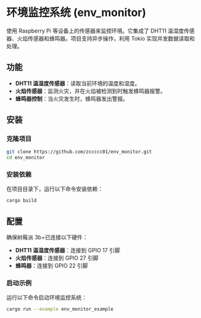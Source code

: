 # 环境监控系统 (env_monitor)

使用 Raspberry Pi 等设备上的传感器来监控环境。它集成了 DHT11 温湿度传感器、火焰传感器和蜂鸣器。项目支持异步操作，利用 Tokio 实现并发数据读取和处理。

## 功能

- **DHT11 温湿度传感器**：读取当前环境的温度和湿度。
- **火焰传感器**：监测火灾，并在火焰被检测到时触发蜂鸣器报警。
- **蜂鸣器控制**：当火灾发生时，蜂鸣器发出警报。

## 安装

### 克隆项目

```bash
git clone https://github.com/zccccc01/env_monitor.git
cd env_monitor
```

### 安装依赖

在项目目录下，运行以下命令安装依赖：

```bash
cargo build
```

## 配置

确保树莓派 3b+已连接以下硬件：

- **DHT11 温湿度传感器**：连接到 GPIO 17 引脚
- **火焰传感器**：连接到 GPIO 27 引脚
- **蜂鸣器**：连接到 GPIO 22 引脚

### 启动示例

运行以下命令启动环境监控系统：

```bash
cargo run --example env_monitor_example
```
